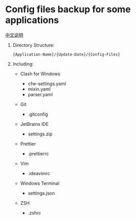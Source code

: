 # Config files backup for some applications

[中文说明](README_ZH.md)

1. Directory Structure:

   `{Application-Name}/{Update-Date}/{Config-Files}`

2. Including:

   - Clash for Windows

     - cfw-settings.yaml
     - mixin.yaml
     - parser.yaml

   - Git

     - .gitconfig

   - JetBrains IDE

     - settings.zip

   - Prettier

     - .prettierrc

   - Vim

     - .ideavimrc

   - Windows Terminal

     - settings.json

   - ZSH

     - .zshrc
